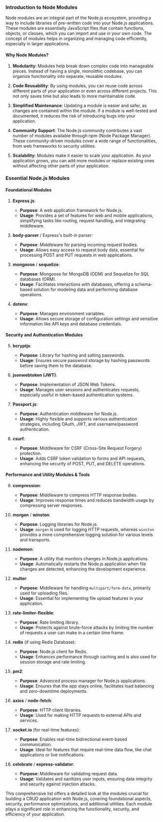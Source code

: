 ### Introduction to Node Modules

Node modules are an integral part of the Node.js ecosystem, providing a way to include libraries of pre-written code into your Node.js applications. These modules are essentially JavaScript files that contain functions, objects, or classes, which you can import and use in your own code. The concept of modules helps in organizing and managing code efficiently, especially in larger applications.

#### Why Node Modules?

1. **Modularity**: Modules help break down complex code into manageable pieces. Instead of having a single, monolithic codebase, you can organize functionality into separate, reusable modules.

2. **Code Reusability**: By using modules, you can reuse code across different parts of your application or even across different projects. This not only saves time but also leads to more maintainable code.

3. **Simplified Maintenance**: Updating a module is easier and safer, as changes are contained within the module. If a module is well-tested and documented, it reduces the risk of introducing bugs into your application.

4. **Community Support**: The Node.js community contributes a vast number of modules available through npm (Node Package Manager). These community-driven modules cover a wide range of functionalities, from web frameworks to security utilities.

5. **Scalability**: Modules make it easier to scale your application. As your application grows, you can add more modules or replace existing ones without affecting other parts of your application.

### Essential Node.js Modules 

#### Foundational Modules

1. **Express.js**:
   - **Purpose**: A web application framework for Node.js.
   - **Usage**: Provides a set of features for web and mobile applications, simplifying tasks like routing, request handling, and integrating middleware.

2. **body-parser** / Express's built-in parser:
   - **Purpose**: Middleware for parsing incoming request bodies.
   - **Usage**: Allows easy access to request body data, essential for processing POST and PUT requests in web applications.

3. **mongoose** / **sequelize**:
   - **Purpose**: Mongoose for MongoDB (ODM) and Sequelize for SQL databases (ORM).
   - **Usage**: Facilitates interactions with databases, offering a schema-based solution for modeling data and performing database operations.

4. **dotenv**:
   - **Purpose**: Manages environment variables.
   - **Usage**: Allows secure storage of configuration settings and sensitive information like API keys and database credentials.

#### Security and Authentication Modules

5. **bcryptjs**:
   - **Purpose**: Library for hashing and salting passwords.
   - **Usage**: Ensures secure password storage by hashing passwords before saving them to the database.

6. **jsonwebtoken (JWT)**:
   - **Purpose**: Implementation of JSON Web Tokens.
   - **Usage**: Manages user sessions and authenticates requests, especially useful in token-based authentication systems.

7. **Passport.js**:
   - **Purpose**: Authentication middleware for Node.js.
   - **Usage**: Highly flexible and supports various authentication strategies, including OAuth, JWT, and username/password authentication.

8. **csurf**:
   - **Purpose**: Middleware for CSRF (Cross-Site Request Forgery) protection.
   - **Usage**: Adds CSRF token validation to forms and API requests, enhancing the security of POST, PUT, and DELETE operations.

#### Performance and Utility Modules & Tools

9. **compression**:
   - **Purpose**: Middleware to compress HTTP response bodies.
   - **Usage**: Improves response times and reduces bandwidth usage by compressing server responses.

10. **morgan** / **winston**:
    - **Purpose**: Logging libraries for Node.js.
    - **Usage**: `morgan` is used for logging HTTP requests, whereas `winston` provides a more comprehensive logging solution for various levels and transports.

11. **nodemon**:
    - **Purpose**: A utility that monitors changes in Node.js applications.
    - **Usage**: Automatically restarts the Node.js application when file changes are detected, enhancing the development experience.

12. **multer**:
    - **Purpose**: Middleware for handling `multipart/form-data`, primarily used for uploading files.
    - **Usage**: Essential for implementing file upload features in your application.

13. **rate-limiter-flexible**:
    - **Purpose**: Rate limiting library.
    - **Usage**: Protects against brute-force attacks by limiting the number of requests a user can make in a certain time frame.

14. **redis** (if using Redis Database):
    - **Purpose**: Node.js client for Redis.
    - **Usage**: Enhances performance through caching and is also used for session storage and rate limiting.

15. **pm2**:
    - **Purpose**: Advanced process manager for Node.js applications.
    - **Usage**: Ensures that the app stays online, facilitates load balancing and zero-downtime deployments.

16. **axios** / **node-fetch**:
    - **Purpose**: HTTP client libraries.
    - **Usage**: Used for making HTTP requests to external APIs and services.

17. **socket.io** (for real-time features):
    - **Purpose**: Enables real-time bidirectional event-based communication.
    - **Usage**: Ideal for features that require real-time data flow, like chat applications or live notifications.

18. **celebrate** / **express-validator**:
    - **Purpose**: Middleware for validating request data.
    - **Usage**: Validates and sanitizes user inputs, ensuring data integrity and security against injection attacks.

This comprehensive list offers a detailed look at the modules crucial for building a CRUD application with Node.js, covering foundational aspects, security, performance optimizations, and additional utilities. Each module plays a significant role in enhancing the functionality, security, and efficiency of your application.
